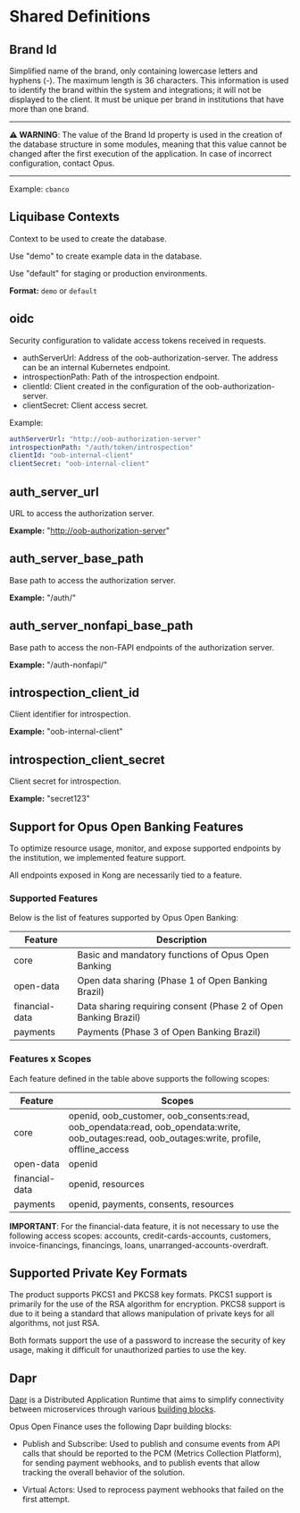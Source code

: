 # Shared Definitions

## Brand Id

Simplified name of the brand, only containing lowercase letters and hyphens (-). The maximum length is 36 characters. This information is used to identify the brand within the system and integrations; it will not be displayed to the client. It must be unique per brand in institutions that have more than one brand.

***

**:warning: WARNING**: The value of the Brand Id property is used in the creation of the database structure in some modules, meaning that this value cannot be changed after the first execution of the application. In case of incorrect configuration, contact Opus.

***

Example: `cbanco`

## Liquibase Contexts

Context to be used to create the database.

Use "demo" to create example data in the database.

Use "default" for staging or production environments.

**Format:** `demo` or `default`

## oidc

Security configuration to validate access tokens received in requests.

* authServerUrl: Address of the oob-authorization-server. The address can be an internal Kubernetes endpoint.
* introspectionPath: Path of the introspection endpoint.
* clientId: Client created in the configuration of the oob-authorization-server.
* clientSecret: Client access secret.

Example:

```yaml
authServerUrl: "http://oob-authorization-server"
introspectionPath: "/auth/token/introspection"
clientId: "oob-internal-client"
clientSecret: "oob-internal-client"
```

## auth_server_url

URL to access the authorization server.

**Example:** "<http://oob-authorization-server>"

## auth_server_base_path

Base path to access the authorization server.

**Example:** "/auth/"

## auth_server_nonfapi_base_path

Base path to access the non-FAPI endpoints of the authorization server.

**Example:** "/auth-nonfapi/"

## introspection_client_id

Client identifier for introspection.

**Example:** "oob-internal-client"

## introspection_client_secret

Client secret for introspection.

**Example:** "secret123"

## Support for Opus Open Banking Features

To optimize resource usage, monitor, and expose supported endpoints by the institution, we implemented feature support.

All endpoints exposed in Kong are necessarily tied to a feature.

### Supported Features

Below is the list of features supported by Opus Open Banking:

| Feature        | Description                                                                            |
| -------------- | -------------------------------------------------------------------------------------- |
| core           | Basic and mandatory functions of Opus Open Banking                                     |
| open-data      | Open data sharing (Phase 1 of Open Banking Brazil)                                     |
| financial-data | Data sharing requiring consent (Phase 2 of Open Banking Brazil)                        |
| payments       | Payments (Phase 3 of Open Banking Brazil)                                              |

### Features x Scopes

Each feature defined in the table above supports the following scopes:

| Feature        | Scopes                                                                                                                                       |
| -------------- | -------------------------------------------------------------------------------------------------------------------------------------------- |
| core           | openid, oob_customer, oob_consents:read, oob_opendata:read, oob_opendata:write, oob_outages:read, oob_outages:write, profile, offline_access |
| open-data      | openid                                                                                                                                       |
| financial-data | openid, resources                                                                                                                            |
| payments       | openid, payments, consents, resources                                                                                                        |

**IMPORTANT**: For the financial-data feature, it is not necessary to use the following access scopes: accounts, credit-cards-accounts, customers, invoice-financings, financings, loans, unarranged-accounts-overdraft.

## Supported Private Key Formats

The product supports PKCS1 and PKCS8 key formats. PKCS1 support is primarily for the use of the RSA algorithm for encryption. PKCS8 support is due to it being a standard that allows manipulation of private keys for all algorithms, not just RSA.

Both formats support the use of a password to increase the security of key usage, making it difficult for unauthorized parties to use the key.

## Dapr

[Dapr](https://dapr.io/) is a Distributed Application Runtime that aims to simplify connectivity between microservices through various [building blocks](https://docs.dapr.io/concepts/building-blocks-concept/).

Opus Open Finance uses the following Dapr building blocks:

* Publish and Subscribe: Used to publish and consume events from API calls that should be reported to the PCM (Metrics Collection Platform), for sending payment webhooks, and to publish events that allow tracking the overall behavior of the solution.

* Virtual Actors: Used to reprocess payment webhooks that failed on the first attempt.
